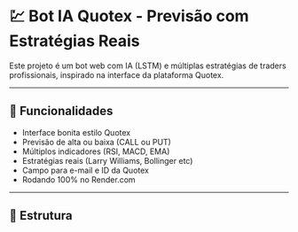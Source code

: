 # 💹 Bot IA Quotex - Previsão com Estratégias Reais

Este projeto é um bot web com IA (LSTM) e múltiplas estratégias de traders profissionais, inspirado na interface da plataforma Quotex.

---

## 🚀 Funcionalidades

- Interface bonita estilo Quotex
- Previsão de alta ou baixa (CALL ou PUT)
- Múltiplos indicadores (RSI, MACD, EMA)
- Estratégias reais (Larry Williams, Bollinger etc)
- Campo para e-mail e ID da Quotex
- Rodando 100% no Render.com

---

## 📁 Estrutura
